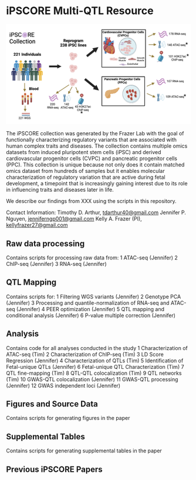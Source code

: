 # iPSCORE Multi-QTL Resource

![Alt text](ipscore_resource.png)

The iPSCORE collection was generated by the Frazer Lab with the goal of functionally characterizing regulatory variants that are associated with human complex traits and diseases. The collection contains multiple omics datasets from induced pluripotent stem cells (iPSC) and derived cardiovascular progenitor cells (CVPC) and pancreatic progenitor cells (PPC). This collection is unique because not only does it contain matched omics dataset from hundreds of samples but it enables molecular characterization of regulatory variation that are active during fetal development, a timepoint that is increasingly gaining interest due to its role in influencing traits and diseases later in life. 

We describe our findings from XXX using the scripts in this repository. 

Contact Information:
Timothy D. Arthur, tdarthur40@gmail.com
Jennifer P. Nguyen, jenniferngp001@gmail.com
Kelly A. Frazer (PI), kellyfrazer27@gmail.com

## Raw data processing
Contains scripts for processing raw data from:
1 ATAC-seq (Jennifer)
2 ChIP-seq (Jennifer)
3 RNA-seq (Jennifer)
   
## QTL Mapping
Contains scripts for:
1 Filtering WGS variants (Jennifer)
2 Genotype PCA (Jennifer)
3 Processing and quantile-normalization of RNA-seq and ATAC-seq (Jennifer)
4 PEER optimization (Jennifer)
5 QTL mapping and conditional analysis (Jennifer)
6 P-value multiple correction (Jennifer)

## Analysis
Contains code for all analyses conducted in the study
1 Characterization of ATAC-seq (Tim)
2 Characterization of ChIP-seq (Tim)
3 LD Score Regression (Jennifer)
4 Characterization of QTLs (Tim)
5 Identification of Fetal-unique QTLs (Jennifer)
6 Fetal-unique QTL Characterization (Tim)
7 QTL fine-mapping (Tim)
8 QTL-QTL colocalization (Tim)
9 QTL networks (Tim)
10 GWAS-QTL colocalization (Jennifer)
11 GWAS-QTL processing (Jennifer)
12 GWAS independent loci (Jennifer)

## Figures and Source Data
Contains scripts for generating figures in the paper

## Supplemental Tables
Contains scripts for generating supplemental tables in the paper

## Previous iPSCORE Papers

